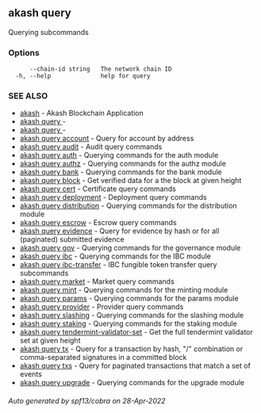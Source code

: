 ## akash query

Querying subcommands

### Options

```
      --chain-id string   The network chain ID
  -h, --help              help for query
```

### SEE ALSO

* [akash](akash.md)	 - Akash Blockchain Application
* [akash query ](akash_query_.md)	 - 
* [akash query ](akash_query_.md)	 - 
* [akash query account](akash_query_account.md)	 - Query for account by address
* [akash query audit](akash_query_audit.md)	 - Audit query commands
* [akash query auth](akash_query_auth.md)	 - Querying commands for the auth module
* [akash query authz](akash_query_authz.md)	 - Querying commands for the authz module
* [akash query bank](akash_query_bank.md)	 - Querying commands for the bank module
* [akash query block](akash_query_block.md)	 - Get verified data for a the block at given height
* [akash query cert](akash_query_cert.md)	 - Certificate query commands
* [akash query deployment](akash_query_deployment.md)	 - Deployment query commands
* [akash query distribution](akash_query_distribution.md)	 - Querying commands for the distribution module
* [akash query escrow](akash_query_escrow.md)	 - Escrow query commands
* [akash query evidence](akash_query_evidence.md)	 - Query for evidence by hash or for all (paginated) submitted evidence
* [akash query gov](akash_query_gov.md)	 - Querying commands for the governance module
* [akash query ibc](akash_query_ibc.md)	 - Querying commands for the IBC module
* [akash query ibc-transfer](akash_query_ibc-transfer.md)	 - IBC fungible token transfer query subcommands
* [akash query market](akash_query_market.md)	 - Market query commands
* [akash query mint](akash_query_mint.md)	 - Querying commands for the minting module
* [akash query params](akash_query_params.md)	 - Querying commands for the params module
* [akash query provider](akash_query_provider.md)	 - Provider query commands
* [akash query slashing](akash_query_slashing.md)	 - Querying commands for the slashing module
* [akash query staking](akash_query_staking.md)	 - Querying commands for the staking module
* [akash query tendermint-validator-set](akash_query_tendermint-validator-set.md)	 - Get the full tendermint validator set at given height
* [akash query tx](akash_query_tx.md)	 - Query for a transaction by hash, "<addr>/<seq>" combination or comma-separated signatures in a committed block
* [akash query txs](akash_query_txs.md)	 - Query for paginated transactions that match a set of events
* [akash query upgrade](akash_query_upgrade.md)	 - Querying commands for the upgrade module

###### Auto generated by spf13/cobra on 28-Apr-2022
